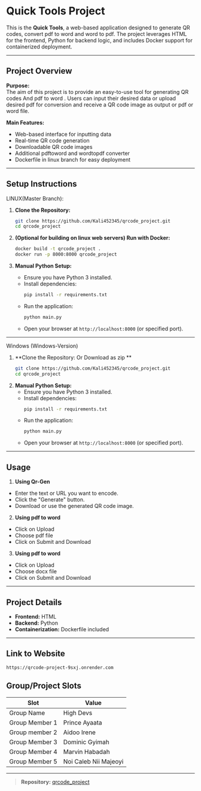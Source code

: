 # Quick Tools Project

This is the **Quick Tools**, a web-based application designed to generate QR codes, convert pdf to word and word to pdf. The project leverages HTML for the frontend, Python for backend logic, and includes Docker support for containerized deployment.

---

## Project Overview

**Purpose:**  
The aim of this project is to provide an easy-to-use tool for generating QR codes And pdf to word . Users can input their desired data or upload desired pdf for conversion and receive a QR code image as output or pdf or word file.

**Main Features:**
- Web-based interface for inputting data
- Real-time QR code generation
- Downloadable QR code images
- Additional pdftoword and wordtopdf converter
- Dockerfile in linux branch for easy deployment

---

## Setup Instructions
LINUX(Master Branch):

1. **Clone the Repository:**
   ```bash
   git clone https://github.com/Kali452345/qrcode_project.git
   cd qrcode_project
   ```

2. **(Optional for building on linux web servers) Run with Docker:**
   ```bash
   docker build -t qrcode_project .
   docker run -p 8000:8000 qrcode_project
   ```

3. **Manual Python Setup:**
   - Ensure you have Python 3 installed.
   - Install dependencies:
     ```bash
     pip install -r requirements.txt
     ```
   - Run the application:
     ```bash
     python main.py
     ```
   - Open your browser at `http://localhost:8000` (or specified port).

---
Windows (Windows-Version)
1. **Clone the Repository: Or Download as zip **
   ```bash
   git clone https://github.com/Kali452345/qrcode_project.git
   cd qrcode_project
   ```
2. **Manual Python Setup:**
   - Ensure you have Python 3 installed.
   - Install dependencies:
     ```bash
     pip install -r requirements.txt
     ```
   - Run the application:
     ```bash
     python main.py
     ```
   - Open your browser at `http://localhost:8000` (or specified port).

---


## Usage
1. **Using Qr-Gen**

- Enter the text or URL you want to encode.
- Click the "Generate" button.
- Download or use the generated QR code image.
  
2. **Using pdf to word**
-  Click on Upload
-  Choose pdf file
-  Click on Submit and Download
  
3. **Using pdf to word**
-  Click on Upload
-  Choose docx file
-  Click on Submit and Download
---

## Project Details

- **Frontend:** HTML
- **Backend:** Python
- **Containerization:** Dockerfile included

---
## Link to Website
 `https://qrcode-project-9sxj.onrender.com` 

## Group/Project Slots

| Slot            | Value                |
|-----------------|---------------------|
| Group Name      |      High Devs      |
| Group Member 1  |    Prince Ayaata    |
| Group member 2  |     Aidoo Irene     |
| Group Member 3  |   Dominic Gyimah    |
| Group Member 4  |   Marvin Habadah    |
| Group Member 5  |Noi Caleb Nii Majeoyi|



---

> **Repository:** [qrcode_project](https://github.com/Kali452345/qrcode_project)
